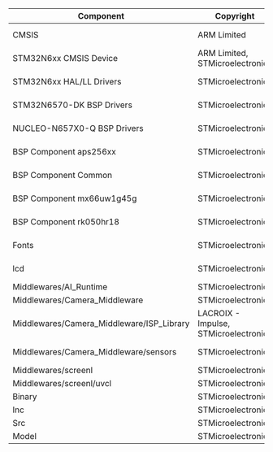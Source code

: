| Component                                              | Copyright                             | License
|---------                                               |---------                              |-------
| CMSIS                                                  | ARM Limited                           | Apache-2.0
| STM32N6xx CMSIS Device                                 | ARM Limited, STMicroelectronics       | Apache-2.0
| STM32N6xx HAL/LL Drivers                               | STMicroelectronics                    | BSD-3-Clause
| STM32N6570-DK BSP Drivers                              | STMicroelectronics                    | BSD-3-Clause
| NUCLEO-N657X0-Q BSP Drivers                            | STMicroelectronics                    | BSD-3-Clause
| BSP Component aps256xx                                 | STMicroelectronics                    | BSD-3-Clause
| BSP Component Common                                   | STMicroelectronics                    | BSD-3-Clause
| BSP Component mx66uw1g45g                              | STMicroelectronics                    | BSD-3-Clause
| BSP Component rk050hr18                                | STMicroelectronics                    | BSD-3-Clause
| Fonts                                                  | STMicroelectronics                    | BSD-3-Clause
| lcd                                                    | STMicroelectronics                    | BSD-3-Clause
| Middlewares/AI_Runtime                                 | STMicroelectronics                    | SLA0044
| Middlewares/Camera_Middleware                          | STMicroelectronics                    | SLA0044
| Middlewares/Camera_Middleware/ISP_Library              | LACROIX - Impulse, STMicroelectronics | SLA0044
| Middlewares/Camera_Middleware/sensors                  | STMicroelectronics                    | BSD-3-Clause
| Middlewares/screenl                                    | STMicroelectronics                    | SLA0044
| Middlewares/screenl/uvcl                               | STMicroelectronics                    | SLA0044
| Binary                                                 | STMicroelectronics                    | SLA0044
| Inc                                                    | STMicroelectronics                    | SLA0044
| Src                                                    | STMicroelectronics                    | SLA0044
| Model                                                  | STMicroelectronics                    | SLA0044
